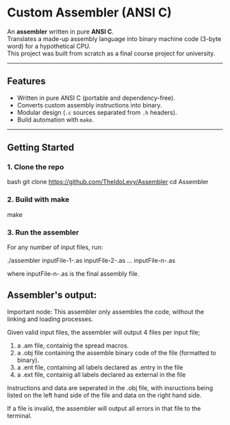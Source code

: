 # Custom Assembler (ANSI C)

An **assembler** written in pure **ANSI C**.  
Translates a made-up assembly language into binary machine code (3-byte word) for a hypothetical CPU.  
This project was built from scratch as a final course project for university.

---

## Features
- Written in pure ANSI C (portable and dependency-free).
- Converts custom assembly instructions into binary.
- Modular design (`.c` sources separated from `.h` headers).
- Build automation with `make`.

---

##  Getting Started

### 1. Clone the repo
bash
git clone https://github.com/TheIdoLevy/Assembler
cd Assembler

### 2. Build with make
make

### 3. Run the assembler
For any number of input files, run:

./assembler inputFile-1-.as inputFile-2-.as ... inputFile-n-.as

where inputFile-n-.as is the final assembly file.

##  Assembler's output:
Important node: This assembler only assembles the code, without the linking and loading processes.

Given valid input files, the assembler will output 4 files per input file;
1) a .am file, containig the spread  macros.
2) a .obj file containing the assemble binary code of the file (formatted to binary).
3) a .ent file, containing all labels declared as .entry in the file
4) a .ext file, containig all labels declared as external in the file

Instructions and data are seperated in the .obj file, with insructions being listed on the left hand side of the file and data on the right hand side.

If a file is invalid, the assembler will output all errors in that file to the terminal.
